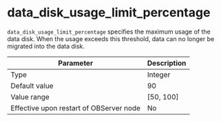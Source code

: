 # data_disk_usage_limit_percentage

`data_disk_usage_limit_percentage` specifies the maximum usage of the data disk. When the usage exceeds this threshold, data can no longer be migrated into the data disk.

| **Parameter** | **Description** |
|------------------|-------------|
| Type | Integer |
| Default value | 90 |
| Value range | \[50, 100\] |
| Effective upon restart of OBServer node | No |